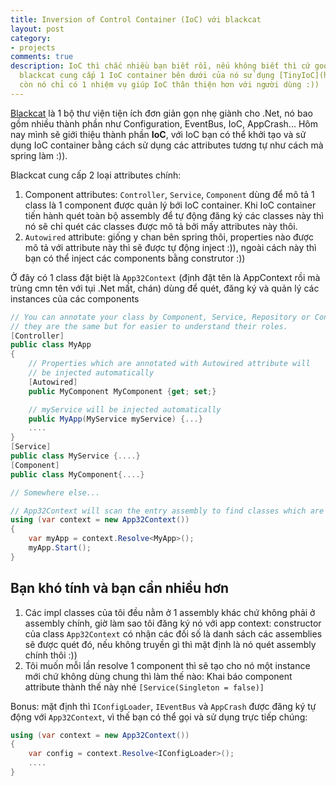 ```yaml
---
title: Inversion of Control Container (IoC) với blackcat
layout: post
category:
- projects
comments: true
description: IoC thì chắc nhiều bạn biết rồi, nếu không biết thì cứ google là ra :))
  blackcat cung cấp 1 IoC container bên dưới của nó sử dụng [TinyIoC](https://github.com/grumpydev/TinyIoC)
  còn nó chỉ có 1 nhiệm vụ giúp IoC thân thiện hơn với người dùng :))
---
```


[Blackcat](https://github.com/sontx/blackcat) là 1 bộ thư viện tiện ích đơn giản gọn nhẹ giành cho .Net, nó bao gồm nhiều thành phần như Configuration, EventBus, IoC, AppCrash... Hôm nay mình sẽ giới thiệu thành phần **IoC**, với IoC bạn có thể khởi tạo và sử dụng IoC container bằng cách sử dụng các attributes tương tự như cách mà spring làm :)).

Blackcat cung cấp 2 loại attributes chính:
1. Component attributes: `Controller`, `Service`, `Component` dùng để mô tả 1 class là 1 component được quản lý bới IoC container. Khi IoC container tiến hành quét toàn bộ assembly để tự động đăng ký các classes này thì nó sẽ chỉ quét các classes được mô tả bởi mấy attributes này thôi.
2. `Autowired` attribute: giống y chan bên spring thôi, properties nào được mô tả với attribute này thì sẽ được tự động inject :)), ngoài cách này thì bạn có thể inject các components bằng construtor :))

Ở đây có 1 class đặt biệt là `App32Context` (định đặt tên là AppContext rồi mà trùng cmn tên với tụi .Net mất, chán) dùng để quét, đăng ký và quản lý các instances của các components

```cs
// You can annotate your class by Component, Service, Repository or Controller,
// they are the same but for easier to understand their roles.
[Controller]
public class MyApp
{
	// Properties which are annotated with Autowired attribute will
	// be injected automatically
	[Autowired]
	public MyComponent MyComponent {get; set;}

	// myService will be injected automatically
	public MyApp(MyService myService) {...}
	....
}
[Service]
public class MyService {....}
[Component]
public class MyComponent{....}

// Somewhere else...

// App32Context will scan the entry assembly to find classes which are annotated with Controller, Component, Repository or Service attributes.
using (var context = new App32Context())
{
	var myApp = context.Resolve<MyApp>();
	myApp.Start();
}
```

Bạn khó tính và bạn cần nhiều hơn
----

1. Các impl classes của tôi đều nằm ở 1 assembly khác chứ không phải ở assembly chính, giờ làm sao tôi đăng ký nó với app context: constructor của class `App32Context` có nhận các đối số là danh sách các assemblies sẽ được quét đó, nếu không truyền gì thì mặt định là nó quét assembly chính thôi :))
2. Tôi muốn mỗi lần resolve 1 component thì sẽ tạo cho nó một instance mới chứ không dùng chung thì làm thế nào: Khai báo component attribute thành thế này nhé `[Service(Singleton = false)]`

Bonus: mặt định thì `IConfigLoader`, `IEventBus` và `AppCrash` được đăng ký tự động với `App32Context`, vì thế bạn có thể gọi và sử dụng trực tiếp chúng:
```cs
using (var context = new App32Context())
{
	var config = context.Resolve<IConfigLoader>();
	....
}
```

